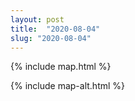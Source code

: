 ```yaml
---
layout: post
title:  "2020-08-04"
slug: "2020-08-04"
---
```

{% include map.html %}

{% include map-alt.html %}

